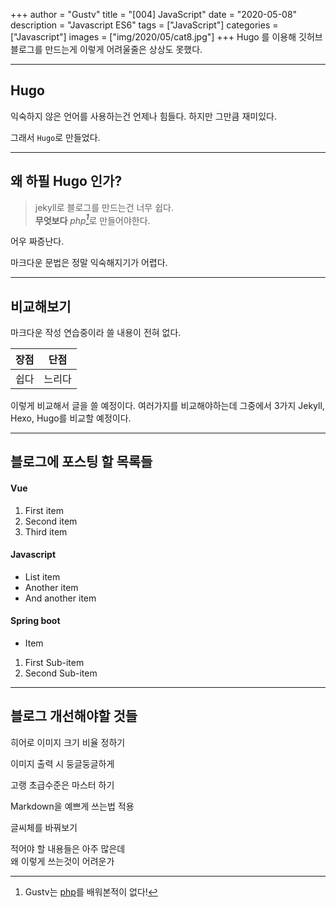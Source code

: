 +++
author = "Gustv"
title = "[004] JavaScript"
date = "2020-05-08"
description = "Javascript ES6"
tags = ["JavaScript"]
categories = ["Javascript"]
images  = ["img/2020/05/cat8.jpg"]
+++
 Hugo 를 이용해 깃허브 블로그를 만드는게 이렇게 어려울줄은 상상도 못했다. 
<!--more-->

---

## Hugo

익숙하지 않은 언어를 사용하는건 언제나 힘들다. 하지만 그만큼 재미있다. 

그래서 `Hugo`로 만들었다.

---

## 왜 하필 Hugo 인가?

> jekyll로 블로그를 만드는건 너무 쉽다.  
> **무엇보다** <cite>php[^1]</cite>로 만들어야한다. 

[^1]: Gustv는 [php](https://www.youtube.com/watch?v=PAAkCSZUG1c)를 배워본적이 없다!

어우 짜증난다. 

마크다운 문법은 정말 익숙해지기가 어렵다.

----

## 비교해보기

마크다운 작성 연습중이라 쓸 내용이 전혀 없다.

   장점 | 단점
--------|------
  쉽다  | 느리다

이렇게 비교해서 글을 쓸 예정이다. 여러가지를 비교해야하는데 그중에서 3가지 Jekyll, Hexo, Hugo를 비교할 예정이다. 

----

## 블로그에 포스팅 할 목록들


#### Vue

1. First item
2. Second item
3. Third item

#### Javascript

* List item
* Another item
* And another item

#### Spring boot

* Item
1. First Sub-item
2. Second Sub-item

----

## 블로그 개선해야할 것들


히어로 이미지 크기 비율 정하기

이미지 출력 시 둥글둥글하게

고랭 초급수준은 마스터 하기

Markdown을 예쁘게 쓰는법 적용

글씨체를 바꿔보기

적어야 할 내용들은 아주 많은데   
왜 이렇게 쓰는것이 어려운가


